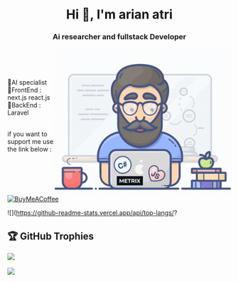 <h1 align="center">Hi 👋, I'm arian atri</h1>
<h3 align="center">Ai researcher and fullstack Developer </h3>
<img align="right" alt="Coding" width="400" src="https://raw.githubusercontent.com/arianatri/arianatri/main/animated.gif">
<br><br><br>
<br>🔹AI specialist <br>🔹FrontEnd : next.js react.js <br>🔹BackEnd : Laravel <br><br> 

if you want to support me use the link below :
 
 [![BuyMeACoffee](https://img.shields.io/badge/Buy%20Me%20a%20Coffee-ffdd00?style=for-the-badge&logo=buy-me-a-coffee&logoColor=black)](https://buymeacoffee.com/arianatri) 
<br>

![](https://github-readme-stats.vercel.app/api/top-langs/?

## 🏆 GitHub Trophies
![](https://github-profile-trophy.vercel.app/?username=arianatri&theme=algolia&no-frame=true&no-bg=false&margin-w=4)

[![](https://visitcount.itsvg.in/api?id=arianatri&icon=0&color=3)](https://visitcount.itsvg.in)



